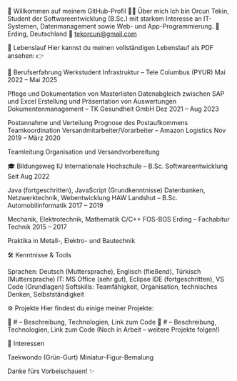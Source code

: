 
👋 Willkommen auf meinem GitHub-Profil
🧑‍💻 Über mich
Ich bin Orcun Tekin, Student der Softwareentwicklung (B.Sc.) mit starkem Interesse an IT-Systemen, Datenmanagement sowie Web- und App-Programmierung.
📍 Erding, Deutschland
📧 tekorcun@gmail.com


📄 Lebenslauf
Hier kannst du meinen vollständigen Lebenslauf als PDF ansehen:
👉 


💼 Berufserfahrung
Werkstudent Infrastruktur – Tele Columbus (PYUR)
Mai 2022 – Mai 2025

Pflege und Dokumentation von Masterlisten
Datenabgleich zwischen SAP und Excel
Erstellung und Präsentation von Auswertungen
Dokumentenmanagement – TK Gesundheit GmbH
Dez 2021 – Aug 2023

Postannahme und Verteilung
Prognose des Postaufkommens
Teamkoordination
Versandmitarbeiter/Vorarbeiter – Amazon Logistics
Nov 2019 – März 2020

Teamleitung
Organisation und Versandvorbereitung


🎓 Bildungsweg
IU Internationale Hochschule – B.Sc. Softwareentwicklung
Seit Aug 2022

Java (fortgeschritten), JavaScript (Grundkenntnisse)
Datenbanken, Netzwerktechnik, Webentwicklung
HAW Landshut – B.Sc. Automobilinformatik
2017 – 2019

Mechanik, Elektrotechnik, Mathematik
C/C++
FOS-BOS Erding – Fachabitur Technik
2015 – 2017

Praktika in Metall-, Elektro- und Bautechnik


🛠️ Kenntnisse & Tools

Sprachen: Deutsch (Muttersprache), Englisch (fließend), Türkisch (Muttersprache)
IT: MS Office (sehr gut), Eclipse IDE (fortgeschritten), VS Code (Grundlagen)
Softskills: Teamfähigkeit, Organisation, technisches Denken, Selbstständigkeit


⚙️ Projekte
Hier findest du einige meiner Projekte:

🔧 # – Beschreibung, Technologien, Link zum Code
📱 # – Beschreibung, Technologien, Link zum Code
(Noch in Arbeit – weitere Projekte folgen!)


🎯 Interessen

Taekwondo (Grün-Gurt)
Miniatur-Figur-Bemalung


Danke fürs Vorbeischauen! ✨
